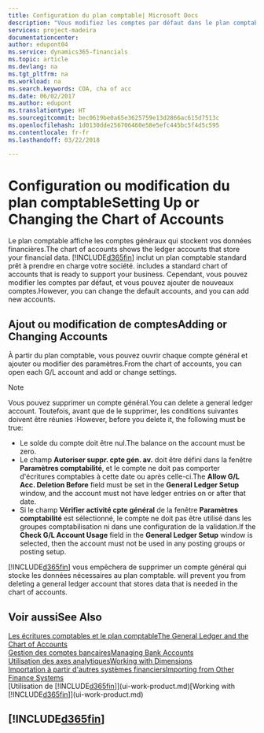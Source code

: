 ```yaml
---
title: Configuration du plan comptable| Microsoft Docs
description: "Vous modifiez les comptes par défaut dans le plan comptable, et vous pouvez ajouter de nouveaux comptes."
services: project-madeira
documentationcenter: 
author: edupont04
ms.service: dynamics365-financials
ms.topic: article
ms.devlang: na
ms.tgt_pltfrm: na
ms.workload: na
ms.search.keywords: COA, cha of acc
ms.date: 06/02/2017
ms.author: edupont
ms.translationtype: HT
ms.sourcegitcommit: bec0619be0a65e3625759e13d2866ac615d7513c
ms.openlocfilehash: 1d0130dde256706460e58e5efc445bc5f4d5c595
ms.contentlocale: fr-fr
ms.lasthandoff: 03/22/2018

---
```

# <a name="setting-up-or-changing-the-chart-of-accounts"></a><span data-ttu-id="4e130-103">Configuration ou modification du plan comptable</span><span class="sxs-lookup"><span data-stu-id="4e130-103">Setting Up or Changing the Chart of Accounts</span></span>
<span data-ttu-id="4e130-104">Le plan comptable affiche les comptes généraux qui stockent vos données financières.</span><span class="sxs-lookup"><span data-stu-id="4e130-104">The chart of accounts shows the ledger accounts that store your financial data.</span></span> [!INCLUDE[d365fin](includes/d365fin_md.md)]<span data-ttu-id="4e130-105"> inclut un plan comptable standard prêt à prendre en charge votre société.</span><span class="sxs-lookup"><span data-stu-id="4e130-105"> includes a standard chart of accounts that is ready to support your business.</span></span>
<span data-ttu-id="4e130-106">Cependant, vous pouvez modifier les comptes par défaut, et vous pouvez ajouter de nouveaux comptes.</span><span class="sxs-lookup"><span data-stu-id="4e130-106">However, you can change the default accounts, and you can add new accounts.</span></span>  

## <a name="adding-or-changing-accounts"></a><span data-ttu-id="4e130-107">Ajout ou modification de comptes</span><span class="sxs-lookup"><span data-stu-id="4e130-107">Adding or Changing Accounts</span></span>
<span data-ttu-id="4e130-108">À partir du plan comptable, vous pouvez ouvrir chaque compte général et ajouter ou modifier des paramètres.</span><span class="sxs-lookup"><span data-stu-id="4e130-108">From the chart of accounts, you can open each G/L account and add or change settings.</span></span>

> [!NOTE]  
>   <span data-ttu-id="4e130-109">Vous pouvez supprimer un compte général.</span><span class="sxs-lookup"><span data-stu-id="4e130-109">You can delete a general ledger account.</span></span> <span data-ttu-id="4e130-110">Toutefois, avant que de le supprimer, les conditions suivantes doivent être réunies :</span><span class="sxs-lookup"><span data-stu-id="4e130-110">However, before you delete it, the following must be true:</span></span>  

* <span data-ttu-id="4e130-111">Le solde du compte doit être nul.</span><span class="sxs-lookup"><span data-stu-id="4e130-111">The balance on the account must be zero.</span></span>  
* <span data-ttu-id="4e130-112">Le champ **Autoriser suppr. cpte gén. av.** doit être défini dans la fenêtre **Paramètres comptabilité**, et le compte ne doit pas comporter d'écritures comptables à cette date ou après celle-ci.</span><span class="sxs-lookup"><span data-stu-id="4e130-112">The **Allow G/L Acc. Deletion Before** field must be set in the **General Ledger Setup** window, and the account must not have ledger entries on or after that date.</span></span>  
* <span data-ttu-id="4e130-113">Si le champ **Vérifier activité cpte général** de la fenêtre **Paramètres comptabilité** est sélectionné, le compte ne doit pas être utilisé dans les groupes comptabilisation ni dans une configuration de la validation.</span><span class="sxs-lookup"><span data-stu-id="4e130-113">If the **Check G/L Account Usage** field in the **General Ledger Setup** window is selected, then the account must not be used in any posting groups or posting setup.</span></span>  

[!INCLUDE[d365fin](includes/d365fin_md.md)]<span data-ttu-id="4e130-114"> vous empêchera de supprimer un compte général qui stocke les données nécessaires au plan comptable.</span><span class="sxs-lookup"><span data-stu-id="4e130-114"> will prevent you from deleting a general ledger account that stores data that is needed in the chart of accounts.</span></span>  

## <a name="see-also"></a><span data-ttu-id="4e130-115">Voir aussi</span><span class="sxs-lookup"><span data-stu-id="4e130-115">See Also</span></span>
[<span data-ttu-id="4e130-116">Les écritures comptables et le plan comptable</span><span class="sxs-lookup"><span data-stu-id="4e130-116">The General Ledger and the Chart of Accounts</span></span>](finance-general-ledger.md)  
[<span data-ttu-id="4e130-117">Gestion des comptes bancaires</span><span class="sxs-lookup"><span data-stu-id="4e130-117">Managing Bank Accounts</span></span>](bank-manage-bank-accounts.md)  
[<span data-ttu-id="4e130-118">Utilisation des axes analytiques</span><span class="sxs-lookup"><span data-stu-id="4e130-118">Working with Dimensions</span></span>](finance-dimensions.md)  
[<span data-ttu-id="4e130-119">Importation à partir d'autres systèmes financiers</span><span class="sxs-lookup"><span data-stu-id="4e130-119">Importing from Other Finance Systems</span></span>](upload-data.md)  
<span data-ttu-id="4e130-120">[Utilisation de [!INCLUDE[d365fin](includes/d365fin_md.md)]](ui-work-product.md)</span><span class="sxs-lookup"><span data-stu-id="4e130-120">[Working with [!INCLUDE[d365fin](includes/d365fin_md.md)]](ui-work-product.md)</span></span>  

## [!INCLUDE[d365fin](includes/free_trial_md.md)]

